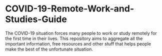 # COVID-19-Remote-Work-and-Studies-Guide
The COVID-19 situation forces many people to work or study remotely for the first time in their lives. This repository aims to aggregate all the important information, free resources and other stuff that helps people make the best of the unfortunate situation.
